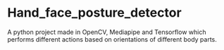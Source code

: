 # Hand_face_posture_detector
A python project made in OpenCV, Mediapipe and Tensorflow which performs different actions based on orientations  of different body parts.
